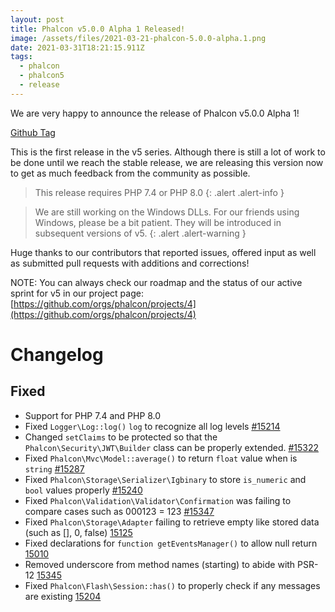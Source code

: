 ```yaml
---
layout: post
title: Phalcon v5.0.0 Alpha 1 Released!
image: /assets/files/2021-03-21-phalcon-5.0.0-alpha.1.png
date: 2021-03-31T18:21:15.911Z
tags:
  - phalcon
  - phalcon5
  - release
---
```

We are very happy to announce the release of Phalcon v5.0.0 Alpha 1!
<!--more-->

[Github Tag](https://github.com/phalcon/cphalcon/releases/tag/v5.0.0-alpha.1)

This is the first release in the v5 series. Although there is still a lot of work to be done until we reach the stable release, we are releasing this version now to get as much feedback from the community as possible.

> This release requires PHP 7.4 or PHP 8.0
{: .alert .alert-info }

> We are still working on the Windows DLLs. For our friends using Windows, please be a bit patient. They will be introduced in subsequent versions of v5.
{: .alert .alert-warning }

Huge thanks to our contributors that reported issues, offered input as well as submitted pull requests with additions and corrections!

NOTE: You can always check our roadmap and the status of our active sprint for v5 in our project page: [https://github.com/orgs/phalcon/projects/4](https://github.com/orgs/phalcon/projects/4)

# Changelog

## Fixed
- Support for PHP 7.4 and PHP 8.0
- Fixed `Logger\Log::log()` `log` to recognize all log levels [#15214](https://github.com/phalcon/cphalcon/issues/15214)
- Changed `setClaims` to be protected so that the `Phalcon\Security\JWT\Builder` class can be properly extended. [#15322](https://github.com/phalcon/cphalcon/issues/15322)
- Fixed `Phalcon\Mvc\Model::average()` to return `float` value when is `string` [#15287](https://github.com/phalcon/cphalcon/pull/15287)
- Fixed `Phalcon\Storage\Serializer\Igbinary` to store `is_numeric` and `bool` values properly [#15240](https://github.com/phalcon/cphalcon/pull/15240)
- Fixed `Phalcon\Validation\Validator\Confirmation` was failing to compare cases such as 000123 = 123 [#15347](https://github.com/phalcon/cphalcon/pull/15347)
- Fixed `Phalcon\Storage\Adapter` failing to retrieve empty like stored data (such as [], 0, false) [15125](https://github.com/phalcon/cphalcon/issues/15125) 
- Fixed declarations for `function getEventsManager()` to allow null return [15010](https://github.com/phalcon/cphalcon/issues/15010)
- Removed underscore from method names (starting) to abide with PSR-12 [15345](https://github.com/phalcon/cphalcon/issues/15345)
- Fixed `Phalcon\Flash\Session::has()` to properly check if any messages are existing [15204](https://github.com/phalcon/cphalcon/issues/15204)
